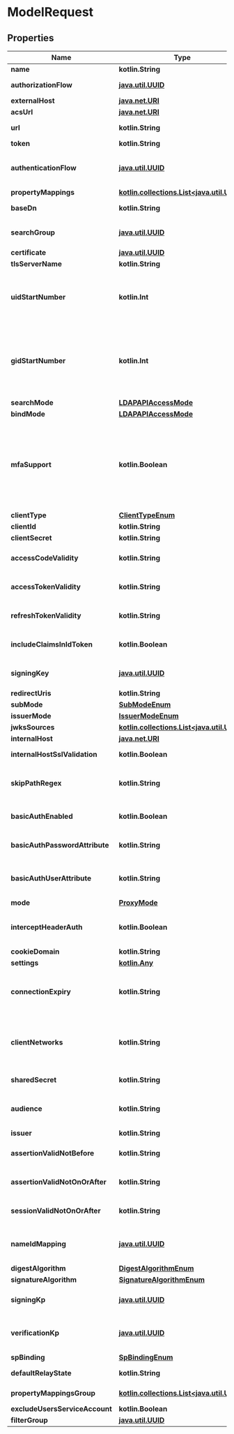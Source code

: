 
# ModelRequest

## Properties
Name | Type | Description | Notes
------------ | ------------- | ------------- | -------------
**name** | **kotlin.String** |  | 
**authorizationFlow** | [**java.util.UUID**](java.util.UUID.md) | Flow used when authorizing this provider. | 
**externalHost** | [**java.net.URI**](java.net.URI.md) |  | 
**acsUrl** | [**java.net.URI**](java.net.URI.md) |  | 
**url** | **kotlin.String** | Base URL to SCIM requests, usually ends in /v2 | 
**token** | **kotlin.String** | Authentication token | 
**authenticationFlow** | [**java.util.UUID**](java.util.UUID.md) | Flow used for authentication when the associated application is accessed by an un-authenticated user. |  [optional]
**propertyMappings** | [**kotlin.collections.List&lt;java.util.UUID&gt;**](java.util.UUID.md) |  |  [optional]
**baseDn** | **kotlin.String** | DN under which objects are accessible. |  [optional]
**searchGroup** | [**java.util.UUID**](java.util.UUID.md) | Users in this group can do search queries. If not set, every user can execute search queries. |  [optional]
**certificate** | [**java.util.UUID**](java.util.UUID.md) |  |  [optional]
**tlsServerName** | **kotlin.String** |  |  [optional]
**uidStartNumber** | **kotlin.Int** | The start for uidNumbers, this number is added to the user.pk to make sure that the numbers aren&#39;t too low for POSIX users. Default is 2000 to ensure that we don&#39;t collide with local users uidNumber |  [optional]
**gidStartNumber** | **kotlin.Int** | The start for gidNumbers, this number is added to a number generated from the group.pk to make sure that the numbers aren&#39;t too low for POSIX groups. Default is 4000 to ensure that we don&#39;t collide with local groups or users primary groups gidNumber |  [optional]
**searchMode** | [**LDAPAPIAccessMode**](LDAPAPIAccessMode.md) |  |  [optional]
**bindMode** | [**LDAPAPIAccessMode**](LDAPAPIAccessMode.md) |  |  [optional]
**mfaSupport** | **kotlin.Boolean** | When enabled, code-based multi-factor authentication can be used by appending a semicolon and the TOTP code to the password. This should only be enabled if all users that will bind to this provider have a TOTP device configured, as otherwise a password may incorrectly be rejected if it contains a semicolon. |  [optional]
**clientType** | [**ClientTypeEnum**](ClientTypeEnum.md) |  |  [optional]
**clientId** | **kotlin.String** |  |  [optional]
**clientSecret** | **kotlin.String** |  |  [optional]
**accessCodeValidity** | **kotlin.String** | Access codes not valid on or after current time + this value (Format: hours&#x3D;1;minutes&#x3D;2;seconds&#x3D;3). |  [optional]
**accessTokenValidity** | **kotlin.String** | Tokens not valid on or after current time + this value (Format: hours&#x3D;1;minutes&#x3D;2;seconds&#x3D;3). |  [optional]
**refreshTokenValidity** | **kotlin.String** | Tokens not valid on or after current time + this value (Format: hours&#x3D;1;minutes&#x3D;2;seconds&#x3D;3). |  [optional]
**includeClaimsInIdToken** | **kotlin.Boolean** | Include User claims from scopes in the id_token, for applications that don&#39;t access the userinfo endpoint. |  [optional]
**signingKey** | [**java.util.UUID**](java.util.UUID.md) | Key used to sign the tokens. Only required when JWT Algorithm is set to RS256. |  [optional]
**redirectUris** | **kotlin.String** | Enter each URI on a new line. |  [optional]
**subMode** | [**SubModeEnum**](SubModeEnum.md) |  |  [optional]
**issuerMode** | [**IssuerModeEnum**](IssuerModeEnum.md) |  |  [optional]
**jwksSources** | [**kotlin.collections.List&lt;java.util.UUID&gt;**](java.util.UUID.md) |  |  [optional]
**internalHost** | [**java.net.URI**](java.net.URI.md) |  |  [optional]
**internalHostSslValidation** | **kotlin.Boolean** | Validate SSL Certificates of upstream servers |  [optional]
**skipPathRegex** | **kotlin.String** | Regular expressions for which authentication is not required. Each new line is interpreted as a new Regular Expression. |  [optional]
**basicAuthEnabled** | **kotlin.Boolean** | Set a custom HTTP-Basic Authentication header based on values from authentik. |  [optional]
**basicAuthPasswordAttribute** | **kotlin.String** | User/Group Attribute used for the password part of the HTTP-Basic Header. |  [optional]
**basicAuthUserAttribute** | **kotlin.String** | User/Group Attribute used for the user part of the HTTP-Basic Header. If not set, the user&#39;s Email address is used. |  [optional]
**mode** | [**ProxyMode**](ProxyMode.md) |  |  [optional]
**interceptHeaderAuth** | **kotlin.Boolean** | When enabled, this provider will intercept the authorization header and authenticate requests based on its value. |  [optional]
**cookieDomain** | **kotlin.String** |  |  [optional]
**settings** | [**kotlin.Any**](.md) |  |  [optional]
**connectionExpiry** | **kotlin.String** | Determines how long a session lasts. Default of 0 means that the sessions lasts until the browser is closed. (Format: hours&#x3D;-1;minutes&#x3D;-2;seconds&#x3D;-3) |  [optional]
**clientNetworks** | **kotlin.String** | List of CIDRs (comma-separated) that clients can connect from. A more specific CIDR will match before a looser one. Clients connecting from a non-specified CIDR will be dropped. |  [optional]
**sharedSecret** | **kotlin.String** | Shared secret between clients and server to hash packets. |  [optional]
**audience** | **kotlin.String** | Value of the audience restriction field of the assertion. When left empty, no audience restriction will be added. |  [optional]
**issuer** | **kotlin.String** | Also known as EntityID |  [optional]
**assertionValidNotBefore** | **kotlin.String** | Assertion valid not before current time + this value (Format: hours&#x3D;-1;minutes&#x3D;-2;seconds&#x3D;-3). |  [optional]
**assertionValidNotOnOrAfter** | **kotlin.String** | Assertion not valid on or after current time + this value (Format: hours&#x3D;1;minutes&#x3D;2;seconds&#x3D;3). |  [optional]
**sessionValidNotOnOrAfter** | **kotlin.String** | Session not valid on or after current time + this value (Format: hours&#x3D;1;minutes&#x3D;2;seconds&#x3D;3). |  [optional]
**nameIdMapping** | [**java.util.UUID**](java.util.UUID.md) | Configure how the NameID value will be created. When left empty, the NameIDPolicy of the incoming request will be considered |  [optional]
**digestAlgorithm** | [**DigestAlgorithmEnum**](DigestAlgorithmEnum.md) |  |  [optional]
**signatureAlgorithm** | [**SignatureAlgorithmEnum**](SignatureAlgorithmEnum.md) |  |  [optional]
**signingKp** | [**java.util.UUID**](java.util.UUID.md) | Keypair used to sign outgoing Responses going to the Service Provider. |  [optional]
**verificationKp** | [**java.util.UUID**](java.util.UUID.md) | When selected, incoming assertion&#39;s Signatures will be validated against this certificate. To allow unsigned Requests, leave on default. |  [optional]
**spBinding** | [**SpBindingEnum**](SpBindingEnum.md) |  |  [optional]
**defaultRelayState** | **kotlin.String** | Default relay_state value for IDP-initiated logins |  [optional]
**propertyMappingsGroup** | [**kotlin.collections.List&lt;java.util.UUID&gt;**](java.util.UUID.md) | Property mappings used for group creation/updating. |  [optional]
**excludeUsersServiceAccount** | **kotlin.Boolean** |  |  [optional]
**filterGroup** | [**java.util.UUID**](java.util.UUID.md) |  |  [optional]



